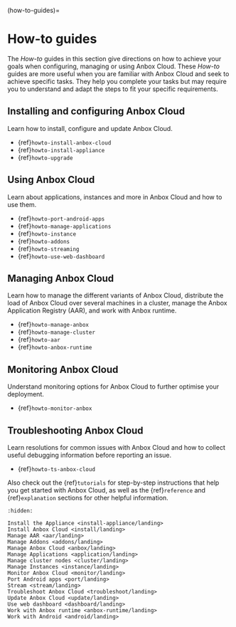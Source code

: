 (how-to-guides)=
# How-to guides

The *How-to* guides in this section give directions on how to achieve your goals when configuring, managing or using Anbox Cloud. These *How-to*  guides are more useful when you are familiar with Anbox Cloud and seek to achieve specific tasks. They help you complete your tasks but may require you to understand and adapt the steps to fit your specific requirements.

## Installing and configuring Anbox Cloud

Learn how to install, configure and update Anbox Cloud.

* {ref}`howto-install-anbox-cloud`
* {ref}`howto-install-appliance`
* {ref}`howto-upgrade`

## Using Anbox Cloud

Learn about applications, instances and more in Anbox Cloud and how to use them.

* {ref}`howto-port-android-apps`
* {ref}`howto-manage-applications`
* {ref}`howto-instance`
* {ref}`howto-addons`
* {ref}`howto-streaming`
* {ref}`howto-use-web-dashboard`

## Managing Anbox Cloud

Learn how to manage the different variants of Anbox Cloud, distribute the load of Anbox Cloud over several machines in a cluster, manage the Anbox Application Registry (AAR), and work with Anbox runtime.

* {ref}`howto-manage-anbox`
* {ref}`howto-manage-cluster`
* {ref}`howto-aar`
* {ref}`howto-anbox-runtime`

## Monitoring Anbox Cloud

Understand monitoring options for Anbox Cloud to further optimise your deployment.

* {ref}`howto-monitor-anbox`

## Troubleshooting Anbox Cloud

Learn resolutions for common issues with Anbox Cloud and how to collect useful debugging information before reporting an issue.

* {ref}`howto-ts-anbox-cloud`

Also check out the {ref}`tutorials` for step-by-step instructions that help you get started with Anbox Cloud, as well as the {ref}`reference` and {ref}`explanation` sections for other helpful information.


```{toctree}
:hidden:

Install the Appliance <install-appliance/landing>
Install Anbox Cloud <install/landing>
Manage AAR <aar/landing>
Manage Addons <addons/landing>
Manage Anbox Cloud <anbox/landing>
Manage Applications <application/landing>
Manage cluster nodes <cluster/landing>
Manage Instances <instance/landing>
Monitor Anbox Cloud <monitor/landing>
Port Android apps <port/landing>
Stream <stream/landing>
Troubleshoot Anbox Cloud <troubleshoot/landing>
Update Anbox Cloud <update/landing>
Use web dashboard <dashboard/landing>
Work with Anbox runtime <anbox-runtime/landing>
Work with Android <android/landing>
```